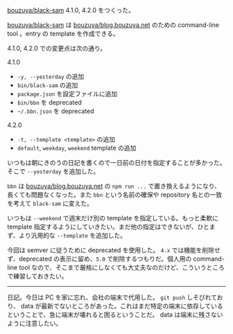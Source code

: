 [bouzuya/black-sam][] 4.1.0, 4.2.0 をつくった。

[bouzuya/black-sam][] は [bouzuya/blog.bouzuya.net][] のための command-line tool 。entry の template を作成できる。

4.1.0, 4.2.0 での変更点は次の通り。

4.1.0

- `-y, --yesterday` の追加
- `bin/black-sam` の追加
- `package.json` を設定ファイルに追加
- `bin/bbn` を deprecated
- `~/.bbn.json` を deprecated

4.2.0

- `-t, --template <template>` の追加
- `default`, `weekday`, `weekend` template の追加

いつもは朝にきのうの日記を書くので一日前の日付を指定することが多かった。そこで `--yesterday` を追加した。

`bbn` は [bouzuya/blog.bouzuya.net][] の `npm run ...` で置き換えるようになり、長くても問題なくなった。また `bbn` という名前の確保や repository 名との一致を考えて `black-sam` に変えた。

いつもは `--weekend` で週末だけ別の template を指定している。もっと柔軟に template 指定するようにしていきたい。まだ他の指定はできないが、ひとまず、より汎用的な `--template` を追加した。

今回は semver に従うために deprecated を使用した。 `4.x` では機能を削除せず、deprecated の表示に留め、`5.0` で削除するつもりだ。個人用の command-line tool なので、そこまで厳格にしなくても大丈夫なのだけど、こういうところで練習しておきたい。

-----

日記。今日は PC を家に忘れ、会社の端末で代用した。 `git push` しそびれており、 data が最新でないところがあった。これはまだ特定の端末に依存しているということで、急に端末が壊れると困るということだ。 data は端末に残さないように注意したい。

[bouzuya/black-sam]: https://github.com/bouzuya/black-sam
[bouzuya/blog.bouzuya.net]: https://github.com/bouzuya/blog.bouzuya.net
